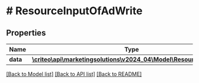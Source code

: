 # # ResourceInputOfAdWrite

## Properties

Name | Type | Description | Notes
------------ | ------------- | ------------- | -------------
**data** | [**\criteo\api\marketingsolutions\v2024_04\Model\ResourceOfAdWrite**](ResourceOfAdWrite.md) |  | [optional]

[[Back to Model list]](../../README.md#models) [[Back to API list]](../../README.md#endpoints) [[Back to README]](../../README.md)
